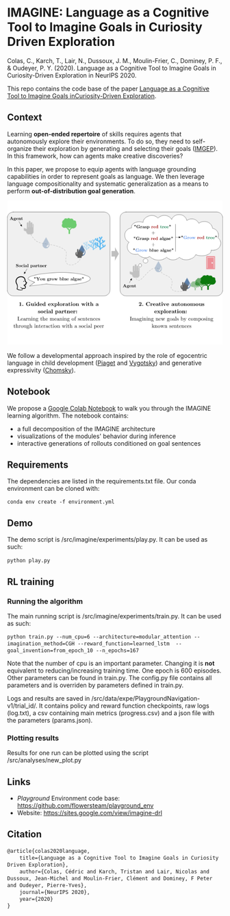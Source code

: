 # IMAGINE: Language as a Cognitive Tool to Imagine Goals in Curiosity Driven Exploration

Colas, C., Karch, T., Lair, N., Dussoux, J. M., Moulin-Frier, C., Dominey, P. F., & Oudeyer, P. Y. (2020). Language as a Cognitive Tool to Imagine Goals in Curiosity-Driven Exploration in NeurIPS 2020.

This repo contains the code base of the paper [Language as a Cognitive Tool to Imagine Goals inCuriosity-Driven Exploration](https://arxiv.org/pdf/2002.09253.pdf).

## Context 

Learning __open-ended repertoire__ of skills requires agents that autonomously explore their environments. To do so, they need to self-organize their exploration by generating and selecting their goals ([IMGEP](https://arxiv.org/abs/1708.02190)). In this framework, how can agents make creative discoveries?

In this paper, we propose to equip agents with language grounding capabilities in order to represent goals as language. We then leverage language compositionality and systematic generalization as a means to perform __out-of-distribution goal generation__.

<p align="center">
<img src="fig/thumbnail_v6.png"/>
</p>

We follow a developmental approach inspired by the role of egocentric language in child development ([Piaget](https://books.google.fr/books/about/The_Language_and_Thought_of_the_Child.html?id=WYoEXQLGRLEC&redir_esc=y) and [Vygotsky](https://www.marxists.org/archive/vygotsky/works/1934/tool-symbol.htm)) and generative expressivity ([Chomsky](https://books.google.fr/books?hl=en&lr=&id=SNeHkMXHcd8C&oi=fnd&pg=PR5&dq=noam+chomsky+syntactic+structures&ots=AW4uSxTupP&sig=o76nScH_zdA62OOimmxpwvNe8hs#v=onepage&q=noam%20chomsky%20syntactic%20structures&f=false)).

## Notebook


We propose a [Google Colab Notebook](https://colab.research.google.com/drive/1G9LmvhbvR40XJ-cysgP6zynBnq_fHY63#scrollTo=HmGFArOeXvps) to walk you through the IMAGINE learning algorithm. The notebook contains:

- a full decomposition of the IMAGINE architecture
- visualizations of the modules' behavior during inference
- interactive generations of rollouts conditioned on goal sentences

## Requirements

The dependencies are listed in the requirements.txt file. Our conda environment can be cloned with:
```
conda env create -f environment.yml
```

## Demo

The demo script is /src/imagine/experiments/play.py. It can be used as such:

```python play.py```

## RL training


### Running the algorithm

The main running script is /src/imagine/experiments/train.py. It can be used as such:

```
python train.py --num_cpu=6 --architecture=modular_attention --imagination_method=CGH --reward_function=learned_lstm  --goal_invention=from_epoch_10 --n_epochs=167
```

Note that the number of cpu is an important parameter. Changing it is **not** equivalent to reducing/increasing training time. One epoch is 600 episodes. Other parameters can be
 found in train.py. The config.py file contains all parameters and is overriden by parameters defined in train.py.
 
 Logs and results are saved in /src/data/expe/PlaygroundNavigation-v1/trial_id/. It contains policy and reward function checkpoints, raw logs (log.txt), a csv containing main metrics (progress.csv) and a json file with the parameters (params.json).
 
### Plotting results
 
 Results for one run can be plotted using the script /src/analyses/new_plot.py
 
 ## Links
 
- _Playground_ Environment code base: https://github.com/flowersteam/playground_env
- Website: https://sites.google.com/view/imagine-drl

## Citation

```
@article{colas2020language,
	title={Language as a Cognitive Tool to Imagine Goals in Curiosity Driven Exploration},
	author={Colas, Cédric and Karch, Tristan and Lair, Nicolas and Dussoux, Jean-Michel and Moulin-Frier, Clément and Dominey, F Peter and Oudeyer, Pierre-Yves},
	journal={NeurIPS 2020},
	year={2020}
}
```


